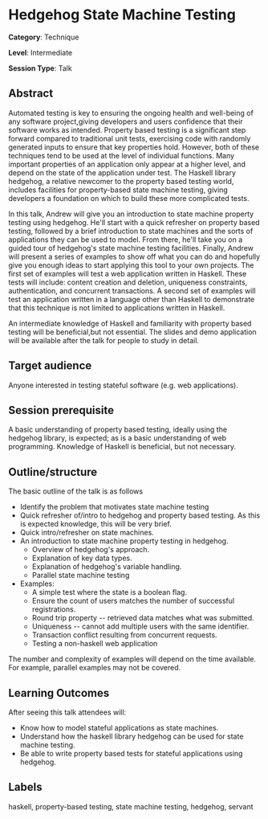 # Hedgehog State Machine Testing

**Category**: Technique

**Level**: Intermediate

**Session Type**: Talk

## Abstract

Automated testing is key to ensuring the ongoing health and well-being of any software project,giving developers and users confidence that their software works as intended. Property based testing is a significant step forward compared to traditional unit tests, exercising code with randomly generated inputs to ensure that key properties hold. However, both of these techniques tend to be used at the level of individual functions. Many important properties of an application only appear at a higher level, and depend on the state of the application under test. The Haskell library hedgehog, a relative newcomer to the property based testing world, includes facilities for property-based state machine testing, giving developers a foundation on which to build these more complicated tests.

In this talk, Andrew will give you an introduction to state machine property testing using hedgehog. He'll start with a quick refresher on property based testing, followed by a brief introduction to state machines and the sorts of applications they can be used to model. From there, he'll take you on a guided tour of hedgehog's state machine testing facilities. Finally, Andrew will present a series of examples to show off what you can do and hopefully give you enough ideas to start applying this tool to your own projects. The first set of examples will test a web application written in Haskell. These tests will include: content creation and deletion, uniqueness constraints, authentication, and concurrent transactions. A second set of examples will test an application written in a language other than Haskell to demonstrate that this technique is not limited to applications written in Haskell.

An intermediate knowledge of Haskell and familiarity with property based testing will be beneficial,but not essential. The slides and demo application will be available after the talk for people to study in detail.

## Target audience

Anyone interested in testing stateful software (e.g. web applications).

## Session prerequisite

A basic understanding of property based testing, ideally using the hedgehog library, is expected; as is a basic understanding of web programming. Knowledge of Haskell is beneficial, but not necessary.

## Outline/structure

The basic outline of the talk is as follows

- Identify the problem that motivates state machine testing
- Quick refresher of/intro to hedgehog and property based testing. As this is expected knowledge, this
  will be very brief.
- Quick intro/refresher on state machines.
- An introduction to state machine property testing in hedgehog.
    + Overview of hedgehog's approach.
    + Explanation of key data types.
    + Explanation of hedgehog's variable handling.
    + Parallel state machine testing
- Examples:
    + A simple test where the state is a boolean flag.
    + Ensure the count of users matches the number of successful registrations.
    + Round trip property -- retrieved data matches what was submitted.
    + Uniqueness -- cannot add multiple users with the same identifier.
    + Transaction conflict resulting from concurrent requests.
    + Testing a non-haskell web application

The number and complexity of examples will depend on the time available. For example, parallel examples may not be covered.

## Learning Outcomes

After seeing this talk attendees will:

 - Know how to model stateful applications as state machines.
 - Understand how the haskell library hedgehog can be used for state machine testing.
 - Be able to write property based tests for stateful applications using hedgehog.

## Labels

haskell, property-based testing, state machine testing, hedgehog, servant
